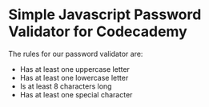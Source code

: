# Simple Javascript Password Validator for Codecademy
The rules for our password validator are:
* Has at least one uppercase letter
* Has at least one lowercase letter
* Is at least 8 characters long
* Has at least one special character
